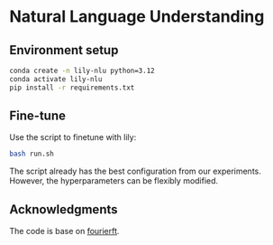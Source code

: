 # Natural Language Understanding

## Environment setup

```bash
conda create -n lily-nlu python=3.12
conda activate lily-nlu
pip install -r requirements.txt
```

## Fine-tune

Use the script to finetune with lily:

```bash
bash run.sh
```

The script already has the best configuration from our experiments. However, the hyperparameters can be flexibly modified.

## Acknowledgments

The code is base on [fourierft](https://github.com/Chaos96/fourierft/tree/f8ab847bd7e7cb2f6a469bc5c8577fe96e5362bd/experiments/GLUE).